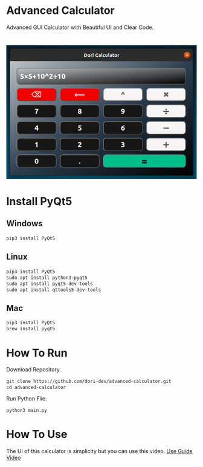 # Advanced Calculator

Advanced GUI Calculator with Beautiful UI and Clear Code.

#

![demo](demo.png)

#

#

# Install PyQt5

## Windows

```
pip3 install PyQt5
```

## Linux

```
pip3 install PyQt5
sudo apt install python3-pyqt5
sudo apt install pyqt5-dev-tools
sudo apt install qttools5-dev-tools
```

## Mac

```
pip3 install PyQt5
brew install pyqt5
```

#

# How To Run

Download Repository.

```
git clone https://github.com/dori-dev/advanced-calculator.git
cd advanced-calculator
```

Run Python File.

```
python3 main.py
```

#

# How To Use

The UI of this calculator is simplicity but you can use this video.
[Use Guide Video](https://raw.githubusercontent.com/dori-dev/demo-calculator/main/guide.mkv)
